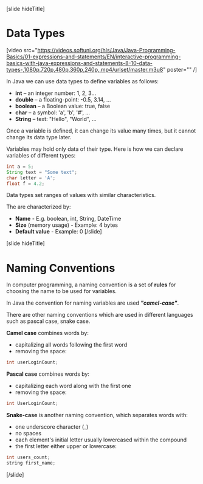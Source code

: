 [slide hideTitle]
# Data Types

[video src="https://videos.softuni.org/hls/Java/Java-Programming-Basics/01-expressions-and-statements/EN/interactive-programming-basics-with-java-expressions-and-statements-8-10-data-types-,1080p,720p,480p,360p,240p,.mp4/urlset/master.m3u8" poster="" /]

In Java we can use data types to define variables as follows:
  * **int** – an integer number: 1, 2, 3…
  * **double** – a floating-point: -0.5, 3.14, …
  * **boolean** – a Boolean value: true, false
  * **char** – a symbol: 'a', 'b', '#', …
  * **String** – text: "Hello", "World", …

Once a variable is defined, it can change its value many times, but it cannot change its data type later. 

Variables may hold only data of their type. Here is how we can declare variables of different types:
```java
int a = 5;
String text = "Some text";
char letter = 'A';
float f = 4.2;
```

Data types set ranges of values with similar characteristics.

The are characterized by:
  * **Name** - E.g. boolean, int, String, DateTime
  * **Size** (memory usage) - Example: 4 bytes
  * **Default value** - Example: 0
[/slide]

[slide hideTitle]
# Naming Conventions

In computer programming, a naming convention is a set of **rules** for choosing the name to be used for variables.

In Java the convention for naming variables are used ***"camel-case"***. 

There are other naming conventions which are used in different languages such as pascal case, snake case. 

**Camel case** combines words by:
* capitalizing all words following the first word
* removing the space:
```java
int userLoginCount;
```

**Pascal case** combines words by:
* capitalizing each word along with the first one
* removing the space:
```java
int UserLoginCount;
```

**Snake-case** is another naming convention, which separates words with:
* one underscore character (_)
* no spaces
* each element's initial letter usually lowercased within the compound
* the first letter either upper or lowercase:
```java
int users_count;
string first_name;
```
[/slide]